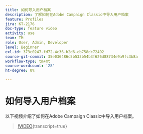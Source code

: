 ```yaml
---
title: 如何导入用户档案
description: 了解如何在Adobe Campaign Classic中导入用户档案
feature: Profiles
jira: KT-2176
doc-type: feature video
activity: use
team: TM
role: User, Admin, Developer
level: Beginner
exl-id: 373c0247-fd72-4c36-b2d6-cb758dc72492
source-git-commit: 35e036486c5b533b54b3f626d88734e9a9fc3b8a
workflow-type: tm+mt
source-wordcount: '28'
ht-degree: 0%

---
```


# 如何导入用户档案

以下视频介绍了如何在Adobe Campaign Classic中导入用户档案。

>[!VIDEO](https://video.tv.adobe.com/v/25608?quality=12&learn=on){transcript=true}
